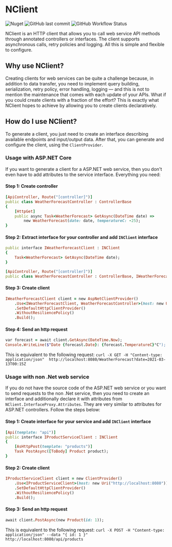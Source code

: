 # NClient
![Nuget](https://img.shields.io/nuget/v/NClient)
![GitHub last commit](https://img.shields.io/github/last-commit/nclient/nclient)
![GitHub Workflow Status](https://img.shields.io/github/workflow/status/nclient/nclient/Test)

NClient is an HTTP client that allows you to call web service API methods through annotated controllers or interfaces. 
The client supports asynchronous calls, retry policies and logging. All this is  simple and flexible to configure.

## Why use NClient?
Creating clients for web services can be quite a challenge because, in addition to data transfer, you need to implement query building, 
serialization, retry policy, error handling, logging — and this is not to mention the maintenance that comes with each update of your APIs. 
What if you could create clients with a fraction of the effort? This is exactly what NClient hopes to achieve by allowing you to create 
clients declaratively.

## How do I use NClient?
To generate a client, you just need to create an interface describing available endpoints and input/output data. After that, you can generate 
and configure the client, using the `ClientProvider`.

### Usage with ASP.NET Core
If you want to generate a client for a ASP.NET web service, then you don't even have to add attributes to the service interface. 
Everything you need:

#### Step 1: Create controller
```ruby
[ApiController, Route("[controller]")]
public class WeatherForecastController : ControllerBase
{
    [HttpGet]
    public async Task<WeatherForecast> GetAsync(DateTime date) =>
        new WeatherForecast(date: date, temperatureC: -25);
}
```

#### Step 2: Extract interface for your controller and add `INClient` interface
```ruby
public interface IWeatherForecastClient : INClient
{
    Task<WeatherForecast> GetAsync(DateTime date);
}

[ApiController, Route("[controller]")]
public class WeatherForecastController : ControllerBase, IWeatherForecastClient { ... }
```
#### Step 3: Create client
```ruby
IWeatherForecastClient client = new AspNetClientProvider()
    .Use<IWeatherForecastClient, WeatherForecastController>(host: new Uri("http://localhost:8080"))
    .SetDefaultHttpClientProvider()
    .WithoutResiliencePolicy()
    .Build();
```

#### Step 4: Send an http request
```ruby
var forecast = await client.GetAsync(DateTime.Now);
Console.WriteLine($"Date {forecast.Date}: {forecast.TemperatureC}°C");
```
This is equivalent to the following request: `curl -X GET -H "Content-type: application/json" 
http://localhost:8080/WeatherForecast?date=2021-03-13T00:15Z`

### Usage with non .Net web service
If you do not have the source code of the ASP.NET web service or you want to send requests to the non .Net service, 
then you need to create an interface and additionally declare it with attributes from `NClient.InterfaceProxy.Attributes`. 
They are very similar to attributes for ASP.NET controllers. Follow the steps below:

#### Step 1: Create interface for your service and add `INClient` interface
```ruby
[Api(template: "api")]
public interface IProductServiceClient : INClient
{
    [AsHttpPost(template: "products")]
    Task PostAsync([ToBody] Product product);
}
```

#### Step 2: Create client
```ruby
IProductServiceClient client = new ClientProvider()
    .Use<IProductServiceClient>(host: new Uri("http://localhost:8080"))
    .SetDefaultHttpClientProvider()
    .WithoutResiliencePolicy()
    .Build();
```

#### Step 3: Send an http request
```ruby
await client.PostAsync(new Product(id: 1));
```
This is equivalent to the following request: `curl -X POST -H "Content-type: application/json" --data "{ id: 1 }" 
http://localhost:8080/api/products`
